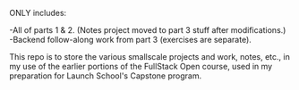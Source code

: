 ONLY includes:

  -All of parts 1 & 2. (Notes project moved to part 3 stuff after modifications.)
  -Backend follow-along work from part 3 (exercises are separate).

This repo is to store the various smallscale projects and work, notes, etc., in my use of the earlier portions of the FullStack Open course, used in my preparation for Launch School's Capstone program.